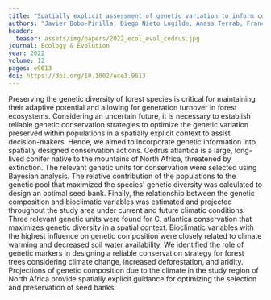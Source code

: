 ```yaml
---
title: "Spatially explicit assessment of genetic variation to inform conservation effort for an endangered Mediterranean conifer, Cedrus atlantica"
authors: "Javier Bobo-Pinilla, Diego Nieto Lugilde, Anass Terrab, Francisco Balao, and Julio Peñas" 
header:
  teaser: assets/img/papers/2022_ecol_evol_cedrus.jpg
journal: Ecology & Evolution
year: 2022
volume: 12
pages: e9613 
doi: https://doi.org/10.1002/ece3.9613
---
```


Preserving the genetic diversity of forest species is critical for maintaining their adaptive potential and allowing for generation turnover in forest ecosystems. Considering an uncertain future, it is necessary to establish reliable genetic conservation strategies to optimize the genetic variation preserved within populations in a spatially explicit context to assist decision-makers. Hence, we aimed to incorporate genetic information into spatially designed conservation actions. Cedrus atlantica is a large, long-lived conifer native to the mountains of North Africa, threatened by extinction. The relevant genetic units for conservation were selected using Bayesian analysis. The relative contribution of the populations to the genetic pool that maximized the species' genetic diversity was calculated to design  an optimal seed bank. Finally, the relationship between the genetic composition and bioclimatic variables was estimated and projected throughout the study area under current and future climatic conditions. Three relevant genetic units were found for C. atlantica conservation that maximizes genetic diversity in a spatial context. Bioclimatic variables with the highest influence on genetic composition were closely related to climate warming and decreased soil water availability. We identified the role of genetic markers in designing a reliable conservation strategy for forest trees considering climate change, increased deforestation, and aridity. Projections of genetic composition due to the climate in the study region of North Africa provide spatially explicit guidance for optimizing the selection and preservation of seed banks.